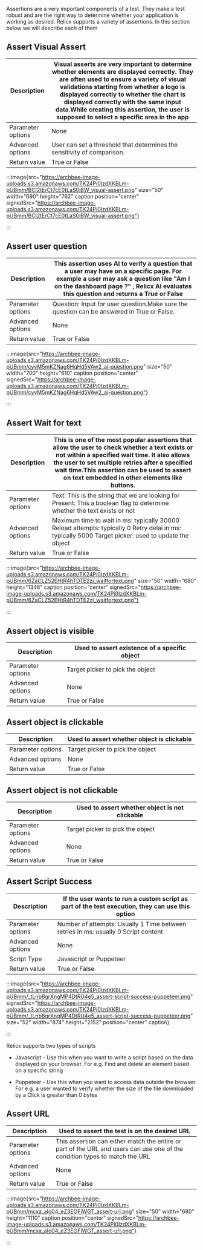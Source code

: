 Assertions are a very important components of a test. They make a test robust and are the right way to determine whether your application is working as desired. Relicx supports a variety of assertions. In this section below we will describe each of them&#x20;

## Assert Visual Assert

| Description       | Visual asserts are very important to determine whether elements are displayed correctly. They are often used to ensure a variety of visual validations starting from whether a logo is displayed correctly to whether the chart is displayed correctly with the same input data.While creating this assertion, the user is supposed to select a specific area in the app |
| ----------------- | ------------------------------------------------------------------------------------------------------------------------------------------------------------------------------------------------------------------------------------------------------------------------------------------------------------------------------------------------------------------------ |
| Parameter options | None                                                                                                                                                                                                                                                                                                                                                                     |
| Advanced options  | User can set a threshold that determines the sensitivity of comparison.                                                                                                                                                                                                                                                                                                  |
| Return value      | True or False                                                                                                                                                                                                                                                                                                                                                            |

:::image{src="https://archbee-image-uploads.s3.amazonaws.com/TK24Pi0IzdXKBLm-pUBmm/BCl2tErCt7cE0tLaS0iBW_visual-assert.png" size="50" width="690" height="762" caption position="center" signedSrc="https://archbee-image-uploads.s3.amazonaws.com/TK24Pi0IzdXKBLm-pUBmm/BCl2tErCt7cE0tLaS0iBW_visual-assert.png"}

:::

## Assert user question

| Description       | This assertion uses AI to verify a question that a user may have on a specific page. For example a user may ask a question like "Am I on the dashboard page ?" , Relicx AI evaluates this question and returns a True or False |
| ----------------- | ------------------------------------------------------------------------------------------------------------------------------------------------------------------------------------------------------------------------------ |
| Parameter options | Question: Input for user question.Make sure the question can be answered in True or False.                                                                                                                                     |
| Advanced options  | None                                                                                                                                                                                                                           |
| Return value      | True or False                                                                                                                                                                                                                  |

:::image{src="https://archbee-image-uploads.s3.amazonaws.com/TK24Pi0IzdXKBLm-pUBmm/cyvM5mKZNag6HqHd5VAw2_ai-question.png" size="50" width="700" height="610" caption position="center" signedSrc="https://archbee-image-uploads.s3.amazonaws.com/TK24Pi0IzdXKBLm-pUBmm/cyvM5mKZNag6HqHd5VAw2_ai-question.png"}

:::

## Assert Wait for text

| Description       | This is one of the most popular assertions that allow the user to check whether a text exists or not within a specified wait time.  It also allows the user to set multiple retries after a specified wait time.This assertion can be used to assert on text embedded in other elements like buttons.  |
| ----------------- | ------------------------------------------------------------------------------------------------------------------------------------------------------------------------------------------------------------------------------------------------------------------------------------------------------ |
| Parameter options | Text: This is the string that we are looking for&#xA;Present: This a boolean flag to determine whether the text exists or not                                                                                                                                                                          |
| Advanced options  | Maximum time to wait in ms: typically 30000 &#xA;Reload attempts: typically 0&#xA;Retry delai in ms: typically 5000 &#xA;Target picker: used to update the object                                                                                                                                      |
| Return value      | True or False                                                                                                                                                                                                                                                                                          |

:::image{src="https://archbee-image-uploads.s3.amazonaws.com/TK24Pi0IzdXKBLm-pUBmm/6ZaCLZ52EHtR4hTDTE2zj_waitfortext.png" size="50" width="680" height="1348" caption position="center" signedSrc="https://archbee-image-uploads.s3.amazonaws.com/TK24Pi0IzdXKBLm-pUBmm/6ZaCLZ52EHtR4hTDTE2zj_waitfortext.png"}

:::

## Assert object is visible

| Description       | Used to assert existence of a specific object |
| ----------------- | --------------------------------------------- |
| Parameter options | Target picker to pick the object              |
| Advanced options  | None                                          |
| Return value      | True or False                                 |

## Assert object is clickable

| Description       | Used to assert whether object is clickable |
| ----------------- | ------------------------------------------ |
| Parameter options | Target picker to pick the object           |
| Advanced options  | None                                       |
| Return value      | True or False                              |

## Assert object is not clickable

| Description       | Used to assert whether object is not clickable |
| ----------------- | ---------------------------------------------- |
| Parameter options | Target picker to pick the object               |
| Advanced options  | None                                           |
| Return value      | True or False                                  |

## Assert Script Success

| Description       | If the user wants to run a custom script as part of the test execution, they can use this option  |
| ----------------- | ------------------------------------------------------------------------------------------------- |
| Parameter options | Number of attempts: Usually 1 &#xA;Time between retries in ms: usually 0&#xA;Script content       |
| Advanced options  | None                                                                                              |
| Script Type       | Javascript or Puppeteer                                                                           |
| Return value      | True or False                                                                                     |

:::image{src="https://archbee-image-uploads.s3.amazonaws.com/TK24Pi0IzdXKBLm-pUBmm/_tLnb8grXngMP4DtRU4e5_assert-script-success-puppeteer.png" signedSrc="https://archbee-image-uploads.s3.amazonaws.com/TK24Pi0IzdXKBLm-pUBmm/_tLnb8grXngMP4DtRU4e5_assert-script-success-puppeteer.png" size="52" width="874" height="2152" position="center" caption}

:::

Relicx supports two types of scripts&#x20;

- Javascript - Use this when you want to write a script based on the data displayed on your browser. For e.g. Find and delete an element based on a specific string&#x20;

* Puppeteer - Use this when you want to access data outside the browser. For e.g. a user wanted to verify whether the size of the file downloaded by a Click is greater than 0 bytes

## Assert URL

| Description       | Used to assert the test is on the desired URL                                                                               |
| ----------------- | --------------------------------------------------------------------------------------------------------------------------- |
| Parameter options | This assertion can either match the entire or part of the URL and users can use one of the condition types to match the URL |
| Advanced options  | None                                                                                                                        |
| Return value      | True or False                                                                                                               |

:::image{src="https://archbee-image-uploads.s3.amazonaws.com/TK24Pi0IzdXKBLm-pUBmm/mcxa_aIo04_eZ3EOFjWGT_assert-url.png" size="50" width="680" height="1110" caption position="center" signedSrc="https://archbee-image-uploads.s3.amazonaws.com/TK24Pi0IzdXKBLm-pUBmm/mcxa_aIo04_eZ3EOFjWGT_assert-url.png"}

:::

